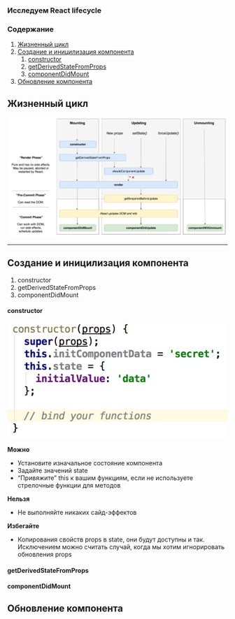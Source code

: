 ### Исследуем React lifecycle
### Содержание
1. [Жизненный цикл](#Жизненный-цикл)
1. [Создание и иницилизация компонента](#Создание-и-иницилизация-компонента)
    1. [constructor](#constructor)
    1. [getDerivedStateFromProps](#getderivedstatefromprops)
    1. [componentDidMount](#componentdidmount)
1. [Обновление компонента](#Обновление-компонента)

## Жизненный цикл
![lifecycle](lifecycle.jpeg)
___
## Создание и иницилизация компонента
1. constructor
1. getDerivedStateFromProps
1. componentDidMount

#### constructor
![constructor](imgs/constructor.png)

**Можно**
* Установите изначальное состояние компонента
* Задайте значений state
* “Привяжите” this к вашим функциям, если не используете стрелочные функции для методов

**Нельзя**
* Не выполняйте никаких сайд-эффектов

**Избегайте**
* Копирования свойств props в state, они будут доступны и так. Исключением можно считать случай, когда мы хотим игнорировать обновления props

#### getDerivedStateFromProps
#### componentDidMount

## Обновление компонента



